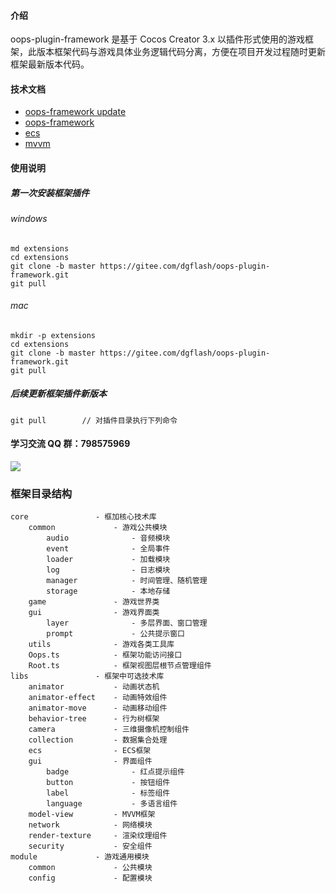 <!--
 * @Author: dgflash
 * @Date: 2022-08-03 10:30:57
 * @LastEditors: dgflash
 * @LastEditTime: 2022-08-08 10:00:46
-->
#### 介绍
oops-plugin-framework 是基于 Cocos Creator 3.x 以插件形式使用的游戏框架，此版本框架代码与游戏具体业务逻辑代码分离，方便在项目开发过程随时更新框架最新版本代码。

#### 技术文档
- [oops-framework update](https://gitee.com/dgflash/oops-framework/tree/master/doc/using.md)
- [oops-framework](https://gitee.com/dgflash/oops-framework/tree/master/doc/core)
- [ecs](https://gitee.com/dgflash/oops-framework/tree/master/doc/ecs/ecs.md)
- [mvvm](https://gitee.com/dgflash/oops-framework/tree/master/doc/mvvm)

#### 使用说明
##### 第一次安装框架插件
###### windows
```
md extensions
cd extensions
git clone -b master https://gitee.com/dgflash/oops-plugin-framework.git
git pull
```

###### mac
```
mkdir -p extensions
cd extensions
git clone -b master https://gitee.com/dgflash/oops-plugin-framework.git
git pull
```

##### 后续更新框架插件新版本
```
git pull        // 对插件目录执行下列命令
```

#### 学习交流 QQ 群：798575969
![](http://dgflash.gitee.io/oops-full-stack-web/doc/img/qq.png)

### 框架目录结构
```
core               - 框加核心技术库
    common             - 游戏公共模块
        audio              - 音频模块
        event              - 全局事件
        loader             - 加载模块
        log                - 日志模块
        manager            - 时间管理、随机管理
        storage            - 本地存储
    game               - 游戏世界类
    gui                - 游戏界面类
        layer              - 多层界面、窗口管理
        prompt             - 公共提示窗口
    utils              - 游戏各类工具库
    Oops.ts            - 框架功能访问接口
    Root.ts            - 框架视图层根节点管理组件
libs               - 框架中可选技术库
    animator           - 动画状态机
    animator-effect    - 动画特效组件
    animator-move      - 动画移动组件
    behavior-tree      - 行为树框架
    camera             - 三维摄像机控制组件
    collection         - 数据集合处理
    ecs                - ECS框架
    gui                - 界面组件
        badge              - 红点提示组件
        button             - 按钮组件
        label              - 标签组件
        language           - 多语言组件
    model-view         - MVVM框架
    network            - 网络模块
    render-texture     - 渲染纹理组件
    security           - 安全组件
module             - 游戏通用模块
    common             - 公共模块
    config             - 配置模块
```